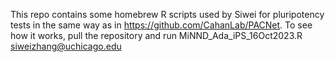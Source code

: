 This repo contains some homebrew R scripts used by Siwei for pluripotency tests in the same way as in https://github.com/CahanLab/PACNet. To see how it works, pull the repository and run MiNND_Ada_iPS_16Oct2023.R siweizhang@uchicago.edu
